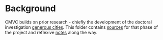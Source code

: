 # Background

CMVC builds on prior research - chiefly the development of the doctoral investigation [generous cities](https://wiki.reuse.city/opendott). This folder contains [sources](sources) for that phase of the project and reflexive [notes](notes) along the way.